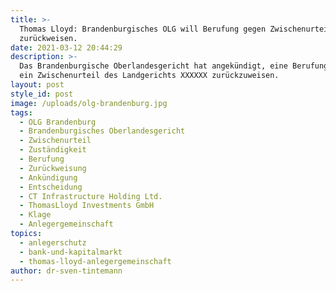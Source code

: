 ```yaml
---
title: >-
  Thomas Lloyd: Brandenburgisches OLG will Berufung gegen Zwischenurteil
  zurückweisen.
date: 2021-03-12 20:44:29
description: >-
  Das Brandenburgische Oberlandesgericht hat angekündigt, eine Berufung gegen
  ein Zwischenurteil des Landgerichts XXXXXX zurückzuweisen.
layout: post
style_id: post
image: /uploads/olg-brandenburg.jpg
tags:
  - OLG Brandenburg
  - Brandenburgisches Oberlandesgericht
  - Zwischenurteil
  - Zuständigkeit
  - Berufung
  - Zurückweisung
  - Ankündigung
  - Entscheidung
  - CT Infrastructure Holding Ltd.
  - ThomasLloyd Investments GmbH
  - Klage
  - Anlegergemeinschaft
topics:
  - anlegerschutz
  - bank-und-kapitalmarkt
  - thomas-lloyd-anlegergemeinschaft
author: dr-sven-tintemann
---
```

